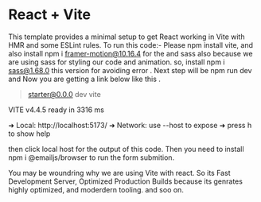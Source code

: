 # React + Vite

This template provides a minimal setup to get React working in Vite with HMR and some ESLint rules.
To run this code:- Please npm install vite,  and also install npm i framer-motion@10.16.4 for the and sass also because we are using sass for styling our code and animation. so, install npm i sass@1.68.0 this version for avoiding error . Next step will be npm run dev and Now you are getting a link below like this .
> starter@0.0.0 dev
> vite


  VITE v4.4.5  ready in 3316 ms

  ➜  Local:   http://localhost:5173/
  ➜  Network: use --host to expose
  ➜  press h to show help

  then click local host for the output of this code.
  Then you need to install npm i @emailjs/browser to run the form submition.

You may be woundring why we are using Vite with react. So its Fast Development Server, Optimized Production Builds because its genrates highly optimized, and moderdern tooling. and soo on.
  
